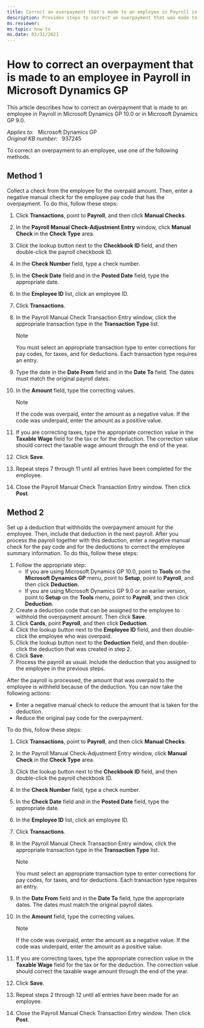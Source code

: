 ```yaml
---
title: Correct an overpayment that's made to an employee in Payroll in Microsoft Dynamics GP
description: Provides steps to correct an overpayment that was made to an employee in Payroll in Microsoft Dynamics GP 10.0 or in Microsoft Dynamics GP 9.0.
ms.reviewer:
ms.topic: how-to
ms.date: 03/31/2021
---
```

# How to correct an overpayment that is made to an employee in Payroll in Microsoft Dynamics GP

This article describes how to correct an overpayment that is made to an employee in Payroll in Microsoft Dynamics GP 10.0 or in Microsoft Dynamics GP 9.0.

_Applies to:_ &nbsp; Microsoft Dynamics GP  
_Original KB number:_ &nbsp; 937245

To correct an overpayment to an employee, use one of the following methods.

## Method 1

Collect a check from the employee for the overpaid amount. Then, enter a negative manual check for the employee pay code that has the overpayment. To do this, follow these steps:

1. Click **Transactions**, point to **Payroll**, and then click **Manual Checks**.
2. In the **Payroll Manual Check-Adjustment Entry** window, click **Manual Check** in the **Check Type** area.
3. Click the lookup button next to the **Checkbook ID** field, and then double-click the payroll checkbook ID.
4. In the **Check Number** field, type a check number.
5. In the **Check Date** field and in the **Posted Date** field, type the appropriate date.
6. In the **Employee ID** list, click an employee ID.
7. Click **Transactions**.
8. In the Payroll Manual Check Transaction Entry window, click the appropriate transaction type in the **Transaction Type** list.

    > [!NOTE]
    > You must select an appropriate transaction type to enter corrections for pay codes, for taxes, and for deductions. Each transaction type requires an entry.
9. Type the date in the **Date From** field and in the **Date To** field. The dates must match the original payroll dates.
10. In the **Amount** field, type the correcting values.

    > [!NOTE]
    > If the code was overpaid, enter the amount as a negative value. If the code was underpaid, enter the amount as a positive value.
11. If you are correcting taxes, type the appropriate correction value in the **Taxable Wage** field for the tax or for the deduction. The correction value should correct the taxable wage amount through the end of the year.
12. Click **Save**.
13. Repeat steps 7 through 11 until all entries have been completed for the employee.
14. Close the Payroll Manual Check Transaction Entry window. Then click **Post**.

## Method 2

Set up a deduction that withholds the overpayment amount for the employee. Then, include that deduction in the next payroll. After you process the payroll together with this deduction, enter a negative manual check for the pay code and for the deductions to correct the employee summary information. To do this, follow these steps:

1. Follow the appropriate step:
   - If you are using Microsoft Dynamics GP 10.0, point to **Tools** on the **Microsoft Dynamics GP** menu, point to **Setup**, point to **Payroll**, and then click **Deduction**.
   - If you are using Microsoft Dynamics GP 9.0 or an earlier version, point to **Setup** on the **Tools** menu, point to **Payroll**, and then click **Deduction**.
2. Create a deduction code that can be assigned to the employee to withhold the overpayment amount. Then click **Save**.
3. Click **Cards**, point **Payroll**, and then click **Deduction**.
4. Click the lookup button next to the **Employee ID** field, and then double-click the employee who was overpaid.
5. Click the lookup button next to the **Deduction** field, and then double-click the deduction that was created in step 2.
6. Click **Save**.
7. Process the payroll as usual. Include the deduction that you assigned to the employee in the previous steps.

After the payroll is processed, the amount that was overpaid to the employee is withheld because of the deduction. You can now take the following actions:

- Enter a negative manual check to reduce the amount that is taken for the deduction.
- Reduce the original pay code for the overpayment.

To do this, follow these steps:

1. Click **Transactions**, point to **Payroll**, and then click **Manual Checks**.
2. In the Payroll Manual Check-Adjustment Entry window, click **Manual Check** in the **Check Type** area.
3. Click the lookup button next to the **Checkbook ID** field, and then double-click the payroll checkbook ID.
4. In the **Check Number** field, type a check number.
5. In the **Check Date** field and in the **Posted Date** field, type the appropriate date.
6. In the **Employee ID** list, click an employee ID.
7. Click **Transactions**.
8. In the Payroll Manual Check Transaction Entry window, click the appropriate transaction type in the **Transaction Type** list.

    > [!NOTE]
    > You must select an appropriate transaction type to enter corrections for pay codes, for taxes, and for deductions. Each transaction type requires an entry.
9. In the **Date From** field and in the **Date To** field, type the appropriate dates. The dates must match the original payroll dates.
10. In the **Amount** field, type the correcting values.

    > [!NOTE]
    > If the code was overpaid, enter the amount as a negative value. If the code was underpaid, enter the amount as a positive value.
11. If you are correcting taxes, type the appropriate correction value in the **Taxable Wage** field for the tax or for the deduction. The correction value should correct the taxable wage amount through the end of the year.
12. Click **Save**.
13. Repeat steps 2 through 12 until all entries have been made for an employee.
14. Close the Payroll Manual Check Transaction Entry window. Then click **Post**.
